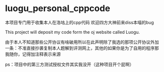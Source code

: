 ﻿# luogu_personal_cppcode
本项目专门用于收集本人在洛咕上的cpp代码
欢迎四方大神前来diss本喵的bug

This project will deposit my code form the oj website called Luogu.

由于本人不知道那些公开协议有啥破用所以在此声明除了我选的那项公开协议外加一条：不准直接抄袭复制本人题解到评测网上，其他的如果你是为了自用的程序那我随你，记得加注释表示来源

ps：项目中的第三方测试授权文件其实我没开（这种项目开个屁啊）